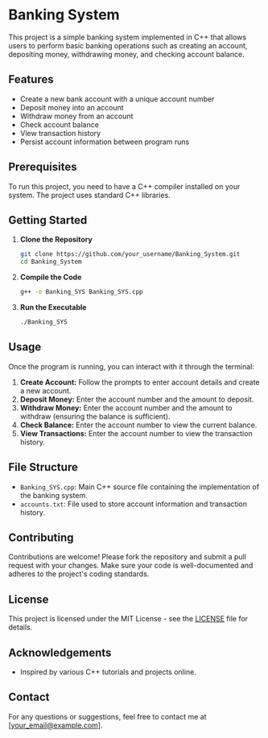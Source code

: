 # Banking System

This project is a simple banking system implemented in C++ that allows users to perform basic banking operations such as creating an account, depositing money, withdrawing money, and checking account balance.

## Features

- Create a new bank account with a unique account number
- Deposit money into an account
- Withdraw money from an account
- Check account balance
- View transaction history
- Persist account information between program runs

## Prerequisites

To run this project, you need to have a C++ compiler installed on your system. The project uses standard C++ libraries.

## Getting Started

1. **Clone the Repository**
    ```sh
    git clone https://github.com/your_username/Banking_System.git
    cd Banking_System
    ```

2. **Compile the Code**
    ```sh
    g++ -o Banking_SYS Banking_SYS.cpp
    ```

3. **Run the Executable**
    ```sh
    ./Banking_SYS
    ```

## Usage

Once the program is running, you can interact with it through the terminal:

1. **Create Account:** Follow the prompts to enter account details and create a new account.
2. **Deposit Money:** Enter the account number and the amount to deposit.
3. **Withdraw Money:** Enter the account number and the amount to withdraw (ensuring the balance is sufficient).
4. **Check Balance:** Enter the account number to view the current balance.
5. **View Transactions:** Enter the account number to view the transaction history.

## File Structure

- `Banking_SYS.cpp`: Main C++ source file containing the implementation of the banking system.
- `accounts.txt`: File used to store account information and transaction history.

## Contributing

Contributions are welcome! Please fork the repository and submit a pull request with your changes. Make sure your code is well-documented and adheres to the project's coding standards.

## License

This project is licensed under the MIT License - see the [LICENSE](LICENSE) file for details.

## Acknowledgements

- Inspired by various C++ tutorials and projects online.

## Contact

For any questions or suggestions, feel free to contact me at [your_email@example.com].

